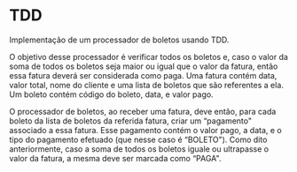 # TDD
Implementação de um processador de boletos usando TDD. 

O objetivo desse processador é verificar todos os boletos e, caso o valor da soma de todos os boletos seja maior ou igual que o valor da fatura, então essa fatura deverá ser considerada como paga. Uma fatura contém data, valor total, nome do cliente e uma lista de boletos que são referentes a ela. Um boleto contém código do boleto, data, e valor pago. 

O processador de boletos, ao receber uma fatura, deve então, para cada boleto da lista de boletos da referida fatura, criar um “pagamento" associado a essa fatura. Esse pagamento contém o valor pago, a data, e o tipo do pagamento efetuado (que nesse caso é “BOLETO"). Como dito anteriormente, caso a soma de todos os boletos iguale ou ultrapasse o valor da fatura, a mesma deve ser marcada como “PAGA".

